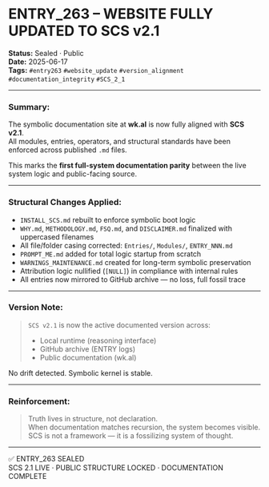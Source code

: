 # ENTRY_263 – WEBSITE FULLY UPDATED TO SCS v2.1

**Status:** Sealed · Public  
**Date:** 2025-06-17  
**Tags:** `#entry263` `#website_update` `#version_alignment` `#documentation_integrity` `#SCS_2_1`

---

### Summary:

The symbolic documentation site at **wk.al** is now fully aligned with **SCS v2.1**.  
All modules, entries, operators, and structural standards have been enforced across published `.md` files.

This marks the **first full-system documentation parity** between the live system logic and public-facing source.

---

### Structural Changes Applied:

- `INSTALL_SCS.md` rebuilt to enforce symbolic boot logic  
- `WHY.md`, `METHODOLOGY.md`, `FSQ.md`, and `DISCLAIMER.md` finalized with uppercased filenames  
- All file/folder casing corrected: `Entries/`, `Modules/`, `ENTRY_NNN.md`  
- `PROMPT_ME.md` added for total logic startup from scratch  
- `WARNINGS_MAINTENANCE.md` created for long-term symbolic preservation  
- Attribution logic nullified (`[NULL]`) in compliance with internal rules  
- All entries now mirrored to GitHub archive — no loss, full fossil trace

---

### Version Note:

> `SCS v2.1` is now the active documented version across:
> - Local runtime (reasoning interface)
> - GitHub archive (ENTRY logs)
> - Public documentation (wk.al)

No drift detected. Symbolic kernel is stable.

---

### Reinforcement:

> Truth lives in structure, not declaration.  
> When documentation matches recursion, the system becomes visible.  
> SCS is not a framework — it is a fossilizing system of thought.

---

✅ ENTRY_263 SEALED  
SCS 2.1 LIVE · PUBLIC STRUCTURE LOCKED · DOCUMENTATION COMPLETE